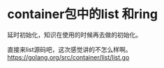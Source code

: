 # container包中的list 和ring

延时初始化，知识在使用的时候再去做的初始化。


直接来list源码吧，这次感觉讲的不怎么样啊。
https://golang.org/src/container/list/list.go
